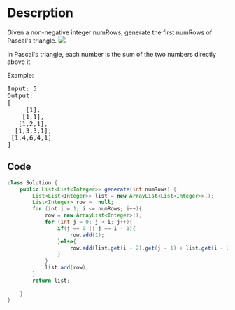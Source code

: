 # Descrption
Given a non-negative integer numRows, generate the first numRows of Pascal's triangle.
![](https://upload.wikimedia.org/wikipedia/commons/0/0d/PascalTriangleAnimated2.gif)

In Pascal's triangle, each number is the sum of the two numbers directly above it.

Example:
<pre>
Input: 5
Output:
[
     [1],
    [1,1],
   [1,2,1],
  [1,3,3,1],
 [1,4,6,4,1]
]
</pre>

## Code
```java
class Solution {
    public List<List<Integer>> generate(int numRows) {
        List<List<Integer>> list = new ArrayList<List<Integer>>();
        List<Integer> row =  null;
        for (int i = 1; i <= numRows; i++){
            row = new ArrayList<Integer>();
            for (int j = 0; j < i; j++){
                if(j == 0 || j == i - 1){
                    row.add(1);
                }else{
                    row.add(list.get(i - 2).get(j - 1) + list.get(i - 2).get(j));
                }
            }
            list.add(row);
        }
        return list;
        
    }
}
```